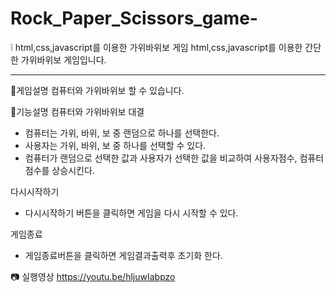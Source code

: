 # Rock_Paper_Scissors_game-


❕ html,css,javascript를 이용한 가위바위보 게임
html,css,javascript를 이용한 간단한 가위바위보 게임입니다.

----

🔔게임설명
컴퓨터와 가위바위보 할 수 있습니다.

🤔기능설명
컴퓨터와 가위바위보 대결
- 컴퓨터는 가위, 바위, 보 중 랜덤으로 하나를 선택한다.
- 사용자는 가위, 바위, 보 중 하나를 선택할 수 있다.
- 컴퓨터가 랜덤으로 선택한 값과 사용자가 선택한 값을 비교하여 사용자점수, 컴퓨터점수를 상승시킨다.

다시시작하기
- 다시시작하기 버튼을 클릭하면 게임을 다시 시작할 수 있다.

게임종료
- 게임종료버튼을 클릭하면 게임결과출력후 초기화 한다.


📷 실행영상
https://youtu.be/hljuwIabpzo
